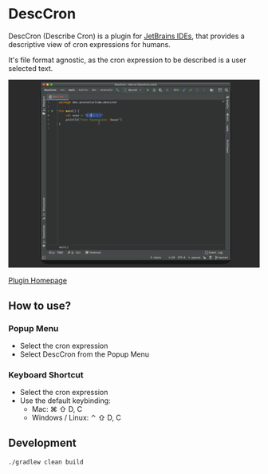 # DescCron

DescCron (Describe Cron) is a plugin for [JetBrains IDEs](https://www.jetbrains.com/products.html#type=ide), that provides a descriptive view of cron expressions for humans.

It's file format agnostic, as the cron expression to be described is a user selected text.

![Demo for DescCron](./DescCron.gif)

[Plugin Homepage](https://plugins.jetbrains.com/plugin/14159-desccron)

## How to use?

### Popup Menu

* Select the cron expression
* Select DescCron from the Popup Menu

### Keyboard Shortcut

* Select the cron expression
* Use the default keybinding:
    * Mac: ⌘ ⇧ D, C
    * Windows / Linux: ⌃ ⇧ D, C

## Development

```bash
./gradlew clean build
```
